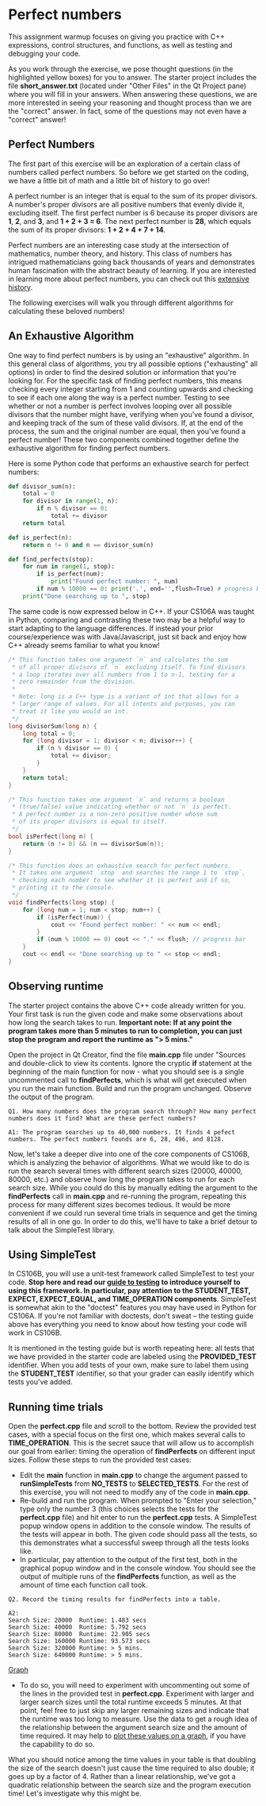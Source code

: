 # Perfect numbers
This assignment warmup focuses on giving you practice with C++ expressions, control structures, and functions, as well as testing and debugging your code.

As you work through the exercise, we pose thought questions (in the highlighted yellow boxes) for you to answer. The starter project includes the file **short_answer.txt** (located under "Other Files" in the Qt Project pane) where you will fill in your answers. When answering these questions, we are more interested in seeing your reasoning and thought process than we are the "correct" answer. In fact, some of the questions may not even have a "correct" answer!

## Perfect Numbers
The first part of this exercise will be an exploration of a certain class of numbers called perfect numbers. So before we get started on the coding, we have a little bit of math and a little bit of history to go over!

A perfect number is an integer that is equal to the sum of its proper divisors. A number's proper divisors are all positive numbers that evenly divide it, excluding itself. The first perfect number is 6 because its proper divisors are **1**, **2**, and **3**, and **1 + 2 + 3 = 6**. The next perfect number is **28**, which equals the sum of its proper divisors: **1 + 2 + 4 + 7 + 14**.

Perfect numbers are an interesting case study at the intersection of mathematics, number theory, and history. This class of numbers has intrigued mathematicians going back thousands of years and demonstrates human fascination with the abstract beauty of learning. If you are interested in learning more about perfect numbers, you can check out this [extensive history](https://mathshistory.st-andrews.ac.uk/HistTopics/Perfect_numbers/).

The following exercises will walk you through different algorithms for calculating these beloved numbers!

## An Exhaustive Algorithm
One way to find perfect numbers is by using an "exhaustive" algorithm. In this general class of algorithms, you try all possible options ("exhausting" all options) in order to find the desired solution or information that you're looking for. For the specific task of finding perfect numbers, this means checking every integer starting from 1 and counting upwards and checking to see if each one along the way is a perfect number. Testing to see whether or not a number is perfect involves looping over all possible divisors that the number might have, verifying when you've found a divisor, and keeping track of the sum of these valid divisors. If, at the end of the process, the sum and the original number are equal, then you've found a perfect number! These two components combined together define the exhaustive algorithm for finding perfect numbers.

Here is some Python code that performs an exhaustive search for perfect numbers:
```python
def divisor_sum(n):
    total = 0
    for divisor in range(1, n):
        if n % divisor == 0:
            total += divisor
    return total

def is_perfect(n):
    return n != 0 and n == divisor_sum(n)

def find_perfects(stop):
    for num in range(1, stop):
        if is_perfect(num):
            print("Found perfect number: ", num)
        if num % 10000 == 0: print('.', end='',flush=True) # progress bar
    print("Done searching up to ", stop)
```
The same code is now expressed below in C++. If your CS106A was taught in Python, comparing and contrasting these two may be a helpful way to start adapting to the language differences. If instead your prior course/experience was with Java/Javascript, just sit back and enjoy how C++ already seems familiar to what you know!
```cpp
/* This function takes one argument `n` and calculates the sum
 * of all proper divisors of `n` excluding itself. To find divisors
 * a loop iterates over all numbers from 1 to n-1, testing for a
 * zero remainder from the division.
 *
 * Note: long is a C++ type is a variant of int that allows for a
 * larger range of values. For all intents and purposes, you can
 * treat it like you would an int.
 */
long divisorSum(long n) {
    long total = 0;
    for (long divisor = 1; divisor < n; divisor++) {
        if (n % divisor == 0) {
            total += divisor;
        }
    }
    return total;
}

/* This function takes one argument `n` and returns a boolean
 * (true/false) value indicating whether or not `n` is perfect.
 * A perfect number is a non-zero positive number whose sum
 * of its proper divisors is equal to itself.
 */
bool isPerfect(long n) {
    return (n != 0) && (n == divisorSum(n));
}

/* This function does an exhaustive search for perfect numbers.
 * It takes one argument `stop` and searches the range 1 to `stop`,
 * checking each number to see whether it is perfect and if so,
 * printing it to the console.
 */
void findPerfects(long stop) {
    for (long num = 1; num < stop; num++) {
        if (isPerfect(num)) {
            cout << "Found perfect number: " << num << endl;
        }
        if (num % 10000 == 0) cout << "." << flush; // progress bar
    }
    cout << endl << "Done searching up to " << stop << endl;
}
```

## Observing runtime
The starter project contains the above C++ code already written for you. Your first task is run the given code and make some observations about how long the search takes to run. **Important note: If at any point the program takes more than 5 minutes to run to completion, you can just stop the program and report the runtime as "> 5 mins."**

Open the project in Qt Creator, find the file **main.cpp** file under "Sources and double-click to view its contents. Ignore the cryptic **if** statement at the beginning of the main function for now - what you should see is a single uncommented call to **findPerfects**, which is what will get executed when you run the main function. Build and run the program unchanged. Observe the output of the program.

```
Q1. How many numbers does the program search through? How many perfect numbers does it find? What are these perfect numbers?

A1: The program searches up to 40,000 numbers. It finds 4 pefect numbers. The perfect numbers founds are 6, 28, 496, and 8128.
```

Now, let's take a deeper dive into one of the core components of CS106B, which is analyzing the behavior of algorithms. What we would like to do is run the search several times with different search sizes (20000, 40000, 80000, etc.) and observe how long the program takes to run for each search size. While you could do this by manually editing the argument to the **findPerfects** call in **main.cpp** and re-running the program, repeating this process for many different sizes becomes tedious. It would be more convenient if we could run several time trials in sequence and get the timing results of all in one go. In order to do this, we'll have to take a brief detour to talk about the SimpleTest library.

## Using SimpleTest
In CS106B, you will use a unit-test framework called SimpleTest to test your code. **Stop here and read our [guide to testing](./testing_guide.md) to introduce yourself to using this framework. In particular, pay attention to the STUDENT_TEST, EXPECT, EXPECT_EQUAL, and TIME_OPERATION components**. SimpleTest is somewhat akin to the "doctest" features you may have used in Python for CS106A. If you're not familiar with doctests, don't sweat – the testing guide above has everything you need to know about how testing your code will work in CS106B.

It is mentioned in the testing guide but is worth repeating here: all tests that we have provided in the starter code are labeled using the **PROVIDED_TEST** identifier. When you add tests of your own, make sure to label them using the **STUDENT_TEST** identifier, so that your grader can easily identify which tests you've added.

## Running time trials
Open the **perfect.cpp** file and scroll to the bottom. Review the provided test cases, with a special focus on the first one, which makes several calls to **TIME_OPERATION**. This is the secret sauce that will allow us to accomplish our goal from earlier: timing the operation of **findPerfects** on different input sizes. Follow these steps to run the provided test cases:
* Edit the **main** function in **main.cpp** to change the argument passed to **runSimpleTests** from **NO_TESTS** to **SELECTED_TESTS**. For the rest of this exercise, you will not need to modify any of the code in **main.cpp**.
* Re-build and run the program. When prompted to "Enter your selection," type only the number 3 (this choices selects the tests for the **perfect.cpp** file) and hit enter to run the **perfect.cpp** tests. A SimpleTest popup window opens in addition to the console window. The results of the tests will appear in both. The given code should pass all the tests, so this demonstrates what a successful sweep through all the tests looks like.
* In particular, pay attention to the output of the first test, both in the graphical popup window and in the console window. You should see the output of multiple runs of the **findPerfects** function, as well as the amount of time each function call took.

```
Q2. Record the timing results for findPerfects into a table.

A2: 
Search Size: 20000  Runtime: 1.483 secs
Search Size: 40000  Runtime: 5.792 secs
Search Size: 80000  Runtime: 22.905 secs
Search Size: 160000 Runtime: 93.573 secs
Search Size: 320000 Runtime: > 5 mins.
Search Size: 640000 Runtime: > 5 mins.
```

[Graph](./time_graph.pdf)

* To do so, you will need to experiment with uncommenting out some of the lines in the provided test in **perfect.cpp**. Experiment with larger and larger search sizes until the total runtime exceeds 5 minutes. At that point, feel free to just skip any larger remaining sizes and indicate that the runtime was too long to measure.
Use the data to get a rough idea of the relationship between the argument search size and the amount of time required. It may help to [plot these values on a graph](https://www.desmos.com/calculator), if you have the capability to do so.

What you should notice among the time values in your table is that doubling the size of the search doesn't just cause the time required to also double; it goes up by a factor of 4. Rather than a linear relationship, we've got a quadratic relationship between the search size and the program execution time! Let's investigate why this might be.

